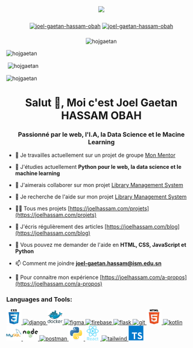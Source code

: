<div align="center">
  <img height="150" src="https://media.giphy.com/media/M9gbBd9nbDrOTu1Mqx/giphy.gif"  />
</div>

###

<div align="center">
  <a href="https://linkedin.com/in/joel-gaetan-hassam-obah" target="blank"><img align="center" src="https://raw.githubusercontent.com/rahuldkjain/github-profile-readme-generator/master/src/images/icons/Social/linked-in-alt.svg" alt="joel-gaetan-hassam-obah" height="30" width="40" /></a>
  <a href="https://fb.com/joel-gaetan-hassam-obah" target="blank"><img align="center" src="https://raw.githubusercontent.com/rahuldkjain/github-profile-readme-generator/master/src/images/icons/Social/facebook.svg" alt="joel-gaetan-hassam-obah" height="30" width="40" /></a>
</div>

###

<div align="center">
  <img src="https://komarev.com/ghpvc/?username=hojgaetan&label=Profile%20views&color=0e75b6&style=flat" alt="hojgaetan" />
</div>


<p><img align="center" src="https://github-readme-stats.vercel.app/api/top-langs?username=hojgaetan&show_icons=true&locale=en&layout=compact" alt="hojgaetan" /></p>

<p>&nbsp;<img align="center" src="https://github-readme-stats.vercel.app/api?username=hojgaetan&show_icons=true&locale=en" alt="hojgaetan" /></p>

<p><img align="center" src="https://github-readme-streak-stats.herokuapp.com/?user=hojgaetan&" alt="hojgaetan" /></p>


<h1 align="center">Salut 👋, Moi c'est Joel Gaetan HASSAM OBAH</h1>
<h3 align="center">Passionné par le web, l'I.A, la Data Science et le Macine Learning</h3>

<p align="left">  </p>

- 🔭 Je travailles actuellement sur un projet de groupe [Mon Mentor](https://github.com/Joel-et-Co/mon-mentor)

- 🌱 J'étudies actuellement **Python pour le web, la data science et le machine learning**

- 👯 J'aimerais collaborer sur mon projet [Library Management System](https://github.com/Hojgaetan/LMS)

- 🤝 Je recherche de l'aide sur mon projet [Library Management System](https://github.com/Hojgaetan/LMS)

- 👨‍💻 Tous mes projets [https://joelhassam.com/projets](https://joelhassam.com/projets)

- 📝 J'écris régulièrement des articles [https://joelhassam.com/blog](https://joelhassam.com/blog)

- 💬 Vous pouvez me demander de l'aide en **HTML, CSS, JavaScript et Python**

- 📫 Comment me joindre **joel-gaetan.hassam@ism.edu.sn**

- 📄 Pour connaitre mon expérience [https://joelhassam.com/a-propos](https://joelhassam.com/a-propos)

<h3 align="left">Languages and Tools:</h3>
<p align="left"> <a href="https://www.w3schools.com/css/" target="_blank" rel="noreferrer"> <img src="https://raw.githubusercontent.com/devicons/devicon/master/icons/css3/css3-original-wordmark.svg" alt="css3" width="40" height="40"/> </a> <a href="https://www.djangoproject.com/" target="_blank" rel="noreferrer"> <img src="https://cdn.worldvectorlogo.com/logos/django.svg" alt="django" width="40" height="40"/> </a> <a href="https://www.docker.com/" target="_blank" rel="noreferrer"> <img src="https://raw.githubusercontent.com/devicons/devicon/master/icons/docker/docker-original-wordmark.svg" alt="docker" width="40" height="40"/> </a> <a href="https://www.figma.com/" target="_blank" rel="noreferrer"> <img src="https://www.vectorlogo.zone/logos/figma/figma-icon.svg" alt="figma" width="40" height="40"/> </a> <a href="https://firebase.google.com/" target="_blank" rel="noreferrer"> <img src="https://www.vectorlogo.zone/logos/firebase/firebase-icon.svg" alt="firebase" width="40" height="40"/> </a> <a href="https://flask.palletsprojects.com/" target="_blank" rel="noreferrer"> <img src="https://www.vectorlogo.zone/logos/pocoo_flask/pocoo_flask-icon.svg" alt="flask" width="40" height="40"/> </a> <a href="https://git-scm.com/" target="_blank" rel="noreferrer"> <img src="https://www.vectorlogo.zone/logos/git-scm/git-scm-icon.svg" alt="git" width="40" height="40"/> </a> <a href="https://www.w3.org/html/" target="_blank" rel="noreferrer"> <img src="https://raw.githubusercontent.com/devicons/devicon/master/icons/html5/html5-original-wordmark.svg" alt="html5" width="40" height="40"/> </a> <a href="https://kotlinlang.org" target="_blank" rel="noreferrer"> <img src="https://www.vectorlogo.zone/logos/kotlinlang/kotlinlang-icon.svg" alt="kotlin" width="40" height="40"/> </a> <a href="https://www.mysql.com/" target="_blank" rel="noreferrer"> <img src="https://raw.githubusercontent.com/devicons/devicon/master/icons/mysql/mysql-original-wordmark.svg" alt="mysql" width="40" height="40"/> </a> <a href="https://nodejs.org" target="_blank" rel="noreferrer"> <img src="https://raw.githubusercontent.com/devicons/devicon/master/icons/nodejs/nodejs-original-wordmark.svg" alt="nodejs" width="40" height="40"/> </a> <a href="https://postman.com" target="_blank" rel="noreferrer"> <img src="https://www.vectorlogo.zone/logos/getpostman/getpostman-icon.svg" alt="postman" width="40" height="40"/> </a> <a href="https://www.python.org" target="_blank" rel="noreferrer"> <img src="https://raw.githubusercontent.com/devicons/devicon/master/icons/python/python-original.svg" alt="python" width="40" height="40"/> </a> <a href="https://reactjs.org/" target="_blank" rel="noreferrer"> <img src="https://raw.githubusercontent.com/devicons/devicon/master/icons/react/react-original-wordmark.svg" alt="react" width="40" height="40"/> </a> <a href="https://tailwindcss.com/" target="_blank" rel="noreferrer"> <img src="https://www.vectorlogo.zone/logos/tailwindcss/tailwindcss-icon.svg" alt="tailwind" width="40" height="40"/> </a> <a href="https://www.typescriptlang.org/" target="_blank" rel="noreferrer"> <img src="https://raw.githubusercontent.com/devicons/devicon/master/icons/typescript/typescript-original.svg" alt="typescript" width="40" height="40"/> </a> </p>
